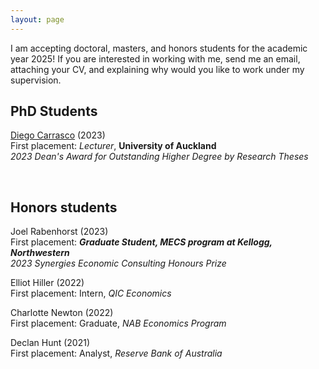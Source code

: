```yaml
---
layout: page
---
```

I am accepting doctoral, masters, and honors students for the academic year 2025! If you are interested in working with me, send me an email, attaching your CV, and explaining why would you like to work under my supervision.


## PhD Students
[Diego Carrasco](https://sites.google.com/view/dcarrasco/home?authuser=0) (2023)  
First placement: *Lecturer*, **University of Auckland**  
*2023 Dean's Award for Outstanding Higher Degree by Research Theses*

<br>

## Honors students

Joel Rabenhorst (2023)  
First placement: ***Graduate Student, MECS program at Kellogg, Northwestern***  
*2023 Synergies Economic Consulting Honours Prize*

Elliot Hiller (2022)  
First placement: Intern, *QIC Economics*

Charlotte Newton (2022)  
First placement: Graduate, *NAB Economics Program*

Declan Hunt (2021)  
First placement: Analyst, *Reserve Bank of Australia*

